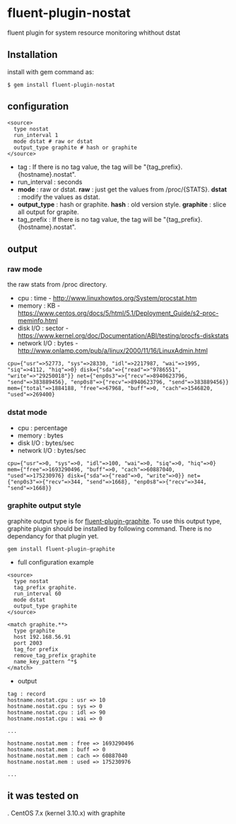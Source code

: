# fluent-plugin-nostat
fluent plugin for system resource monitoring whithout dstat

## Installation
install with gem command as:

```
$ gem install fluent-plugin-nostat
```

## configuration

```
<source>
  type nostat
  run_interval 1
  mode dstat # raw or dstat
  output_type graphite # hash or graphite
</source>
```
* tag : If there is no tag value, the tag will be "{tag_prefix}.{hostname}.nostat".
* run_interval : seconds
* **mode** : raw or dstat. **raw** : just get the values from /proc/{STATS}. **dstat** : modify the values as dstat.
* **output_type** : hash or graphite. **hash** : old version style. **graphite** : slice all output for grapite.
* tag_prefix : If there is no tag value, the tag will be "{tag_prefix}.{hostname}.nostat".

## output
### raw mode
the raw stats from /proc directory.
* cpu : time - http://www.linuxhowtos.org/System/procstat.htm
* memory : KB - https://www.centos.org/docs/5/html/5.1/Deployment_Guide/s2-proc-meminfo.html
* disk I/O : sector - https://www.kernel.org/doc/Documentation/ABI/testing/procfs-diskstats
* network I/O : bytes - http://www.onlamp.com/pub/a/linux/2000/11/16/LinuxAdmin.html

```
cpu={"usr"=>52773, "sys"=>28330, "idl"=>2217987, "wai"=>1995, "siq"=>4112, "hiq"=>0} disk={"sda"=>{"read"=>"9786551", "write"=>"29250018"}} net={"enp0s3"=>{"recv"=>8940623796, "send"=>383889456}, "enp0s8"=>{"recv"=>8940623796, "send"=>383889456}} mem={"total"=>1884188, "free"=>67968, "buff"=>0, "cach"=>1546820, "used"=>269400}
```

### dstat mode
* cpu : percentage
* memory : bytes
* disk I/O : bytes/sec
* network I/O : bytes/sec
```
cpu={"usr"=>0, "sys"=>0, "idl"=>100, "wai"=>0, "siq"=>0, "hiq"=>0} mem={"free"=>1693290496, "buff"=>0, "cach"=>60887040, "used"=>175230976} disk={"sda"=>{"read"=>0, "write"=>0}} net={"enp0s3"=>{"recv"=>344, "send"=>1668}, "enp0s8"=>{"recv"=>344, "send"=>1668}}
```

### graphite output style
graphite output type is for [fluent-plugin-graphite](https://github.com/studio3104/fluent-plugin-graphite). To use this output type, graphite plugin should be installed by following command. There is no dependancy for that plugin yet.
```
gem install fluent-plugin-graphite
```

* full configuration example
```
<source>
  type nostat
  tag_prefix graphite.
  run_interval 60
  mode dstat
  output_type graphite
</source>

<match graphite.**>
  type graphite
  host 192.168.56.91
  port 2003
  tag_for prefix
  remove_tag_prefix graphite
  name_key_pattern ^*$
</match>

```

* output
```
tag : record
hostname.nostat.cpu : usr => 10
hostname.nostat.cpu : sys => 0
hostname.nostat.cpu : idl => 90
hostname.nostat.cpu : wai => 0

...

hostname.nostat.mem : free => 1693290496
hostname.nostat.mem : buff => 0
hostname.nostat.mem : cach => 60887040
hostname.nostat.mem : used => 175230976

...

```

## it was tested on
. CentOS 7.x (kernel 3.10.x) with graphite
